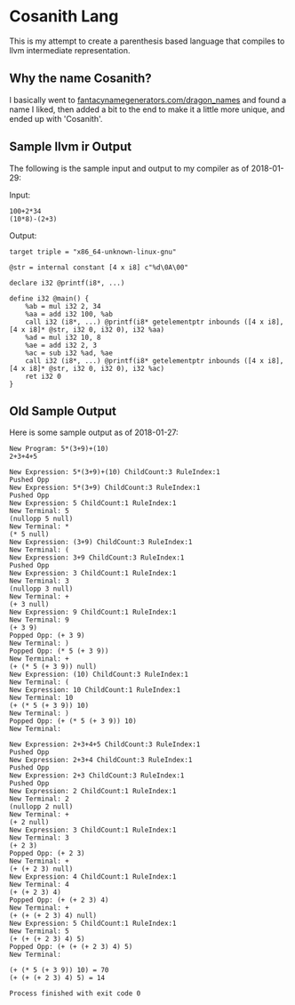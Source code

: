 # Cosanith Lang

This is my attempt to create a parenthesis based language
that compiles to llvm intermediate representation.

## Why the name Cosanith?
I basically went to [fantacynamegenerators.com/dragon_names][1]
and found a name I liked, then added a bit to the end to make
it a little more unique, and ended up with 'Cosanith'.

[1]: http://www.fantasynamegenerators.com/dragon_names.php

## Sample llvm ir Output

The following is the sample input and output to my compiler as of 2018-01-29:

Input:

    100+2*34
    (10*8)-(2+3)

Output:

    target triple = "x86_64-unknown-linux-gnu"
    
    @str = internal constant [4 x i8] c"%d\0A\00"
    
    declare i32 @printf(i8*, ...)
    
    define i32 @main() {
        %ab = mul i32 2, 34
        %aa = add i32 100, %ab
        call i32 (i8*, ...) @printf(i8* getelementptr inbounds ([4 x i8], [4 x i8]* @str, i32 0, i32 0), i32 %aa)
        %ad = mul i32 10, 8
        %ae = add i32 2, 3
        %ac = sub i32 %ad, %ae
        call i32 (i8*, ...) @printf(i8* getelementptr inbounds ([4 x i8], [4 x i8]* @str, i32 0, i32 0), i32 %ac)
        ret i32 0
    }


## Old Sample Output
Here is some sample output as of 2018-01-27:

    New Program: 5*(3+9)+(10)
    2+3+4+5
    
    New Expression: 5*(3+9)+(10) ChildCount:3 RuleIndex:1
    Pushed Opp
    New Expression: 5*(3+9) ChildCount:3 RuleIndex:1
    Pushed Opp
    New Expression: 5 ChildCount:1 RuleIndex:1
    New Terminal: 5
    (nullopp 5 null)
    New Terminal: *
    (* 5 null)
    New Expression: (3+9) ChildCount:3 RuleIndex:1
    New Terminal: (
    New Expression: 3+9 ChildCount:3 RuleIndex:1
    Pushed Opp
    New Expression: 3 ChildCount:1 RuleIndex:1
    New Terminal: 3
    (nullopp 3 null)
    New Terminal: +
    (+ 3 null)
    New Expression: 9 ChildCount:1 RuleIndex:1
    New Terminal: 9
    (+ 3 9)
    Popped Opp: (+ 3 9)
    New Terminal: )
    Popped Opp: (* 5 (+ 3 9))
    New Terminal: +
    (+ (* 5 (+ 3 9)) null)
    New Expression: (10) ChildCount:3 RuleIndex:1
    New Terminal: (
    New Expression: 10 ChildCount:1 RuleIndex:1
    New Terminal: 10
    (+ (* 5 (+ 3 9)) 10)
    New Terminal: )
    Popped Opp: (+ (* 5 (+ 3 9)) 10)
    New Terminal: 
    
    New Expression: 2+3+4+5 ChildCount:3 RuleIndex:1
    Pushed Opp
    New Expression: 2+3+4 ChildCount:3 RuleIndex:1
    Pushed Opp
    New Expression: 2+3 ChildCount:3 RuleIndex:1
    Pushed Opp
    New Expression: 2 ChildCount:1 RuleIndex:1
    New Terminal: 2
    (nullopp 2 null)
    New Terminal: +
    (+ 2 null)
    New Expression: 3 ChildCount:1 RuleIndex:1
    New Terminal: 3
    (+ 2 3)
    Popped Opp: (+ 2 3)
    New Terminal: +
    (+ (+ 2 3) null)
    New Expression: 4 ChildCount:1 RuleIndex:1
    New Terminal: 4
    (+ (+ 2 3) 4)
    Popped Opp: (+ (+ 2 3) 4)
    New Terminal: +
    (+ (+ (+ 2 3) 4) null)
    New Expression: 5 ChildCount:1 RuleIndex:1
    New Terminal: 5
    (+ (+ (+ 2 3) 4) 5)
    Popped Opp: (+ (+ (+ 2 3) 4) 5)
    New Terminal: 
    
    (+ (* 5 (+ 3 9)) 10) = 70
    (+ (+ (+ 2 3) 4) 5) = 14
    
    Process finished with exit code 0
